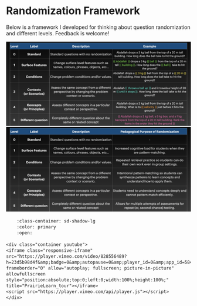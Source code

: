 # Randomization Framework

Below is a framework I developed for thinking about question randomization and different levels.
Feedback is welcome!

<img src="guides_images/randomization_framework.png">

<img src="guides_images/randomization_framework_pedagogy.png">


```{dropdown} Conceptualizing Question Randomization
    :class-container: sd-shadow-lg
    :color: primary
    :open:

<div class="container youtube">
<iframe class="responsive-iframe" src="https://player.vimeo.com/video/828556489?h=23d5b98d4f&amp;badge=0&amp;autopause=0&amp;player_id=0&amp;app_id=58479" frameborder="0" allow="autoplay; fullscreen; picture-in-picture" allowfullscreen style="position:absolute;top:0;left:0;width:100%;height:100%;" title="PrairieLearn_tour"></iframe>
<script src="https://player.vimeo.com/api/player.js"></script>
</div>
```